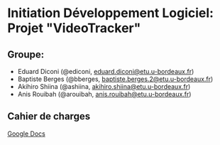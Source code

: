 # Initiation Développement Logiciel: Projet "VideoTracker"

## Groupe: 
- Eduard Diconi (@ediconi, eduard.diconi@etu.u-bordeaux.fr)
- Baptiste Berges (@bberges, baptiste.berges.2@etu.u-bordeaux.fr)
- Akihiro Shiina (@ashiina, akihiro.shiina@etu.u-bordeaux.fr)
- Anis Rouibah (@arouibah, anis.rouibah@etu.u-bordeaux.fr)

## Cahier de charges

[Google Docs](https://docs.google.com/document/d/1NarIZ3305od0PtTyPgviVRuv2Orf0vaGjNtPSuCkq0E/edit)